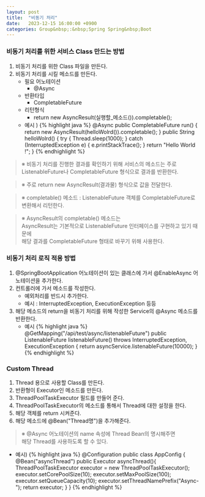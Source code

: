 ```yaml
---
layout: post
title:  "비동기 처리"
date:   2023-12-15 16:00:00 +0900
categories: Group&nbsp;:&nbsp;Spring Spring&nbsp;Boot
---
```


### 비동기 처리를 위한 서비스 Class 만드는 방법

1. 비동기 처리를 위한 Class 파일을 만든다.
2. 비동기 처리를 시킬 메소드를 만든다.
    - 필요 어노테이션
        - @Async
    - 반환타입
        - CompletableFuture
    - 리턴형식
        - return new AsyncResult(실행할_메소드()).completable();
    - 예시 )
        {% highlight java %}
        @Async
        public CompletableFuture run() {
            return new AsyncResult(helloWolrd()).completable();
        }
        public String helloWolrd() {
            try {
                Thread.sleep(1000);
            } catch (InterruptedException e) {
                e.printStackTrace();
            }
            return "Hello World !";
        }
        {% endhighlight %}

>※ 비동기 처리를 진행한 결과를 확인하기 위해 서비스의 메소드는 
>주로 ListenableFuture나 CompletableFuture 형식으로 결과를 반환한다.

>※ 주로 return new AsyncResult(결과물) 형식으로 값을 전달한다.

>※ completable() 메소드 : ListenableFuture 객체를 CompletableFuture로 변환해서 리턴한다.

>※ AsyncResult의 completable() 메소드는  
>AsyncResult는 기본적으로 ListenableFuture 인터페이스를 구현하고 있기 때문에  
>해당 결과를 CompletableFuture 형태로 바꾸기 위해 사용한다.

### 비동기 처리 로직 적용 방법

1. @SpringBootApplication 어노테이션이 있는 클래스에 가서 @EnableAsync 어노테이션을 추가한다.
2. 컨트롤러에 가서 메소드를 작성한다.
    - 예외처리를 반드시 추가한다.
    - 예시 : InterruptedException, ExecutionException 등등
3. 해당 메소드의 return을 비동기 처리를 위해 작성한 Service의 @Async 메소드를 반환한다.
    - 예시
        {% highlight java %}
        @GetMapping("/api/test/async/listenableFuture")
        public ListenableFuture<Integer> listenableFuture() throws InterruptedException, ExecutionException {
            return asyncService.listenableFuture(10000);
        }
        {% endhighlight %}

### Custom Thread

1. Thread 용으로 사용할 Class를 만든다.
2. 반환형이 Executor인 메소드를 만든다.
3. ThreadPoolTaskExecutor 필드를 만들어 준다.
4. ThreadPoolTaskExecutor의 메소드를 통해서 Thread에 대한 설정을 한다.
5. 해당 객체를 return 시켜준다.
6. 해당 메소드에 @Bean("Thread명")을 추가해준다.

>※ @Async 어노테이션의 name 속성에 Thread Bean의 명시해주면  
>해당 Thread를 사용하도록 할 수 있다.

- 예시)
    {% highlight java %}
    @Configuration
    public class AppConfig {
        @Bean("asyncThread")
        public Executor asyncThread(){
            ThreadPoolTaskExecutor executor = new ThreadPoolTaskExecutor();
            executor.setCorePoolSize(10);
            executor.setMaxPoolSize(100);
            executor.setQueueCapacity(10);
            executor.setThreadNamePrefix("Async-");
            return executor;
        }
    }
    {% endhighlight %}